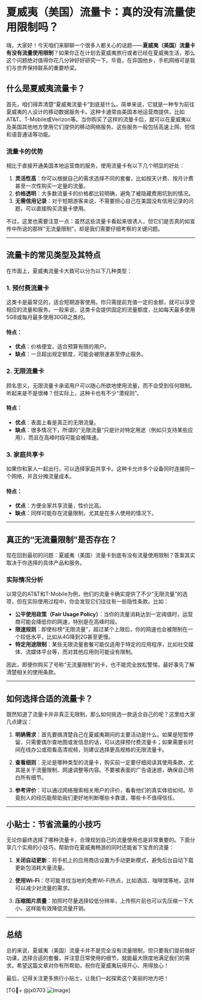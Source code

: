 # 夏威夷（美国）流量卡：真的没有流量使用限制吗？

嗨，大家好！今天咱们来聊聊一个很多人都关心的话题——**夏威夷（美国）流量卡有没有流量使用限制**？如果你正在计划去夏威夷旅行或者已经在夏威夷生活，那么这个问题绝对值得你花几分钟好好研究一下。毕竟，在异国他乡，手机网络可是我们与世界保持联系的重要桥梁。

## 什么是夏威夷流量卡？

首先，咱们得弄清楚“夏威夷流量卡”到底是什么。简单来说，它就是一种专为前往夏威夷的人设计的移动数据服务卡。这种卡通常由美国本地运营商提供，比如AT&T、T-Mobile或Verizon等。当你购买了这样的流量卡后，就可以在夏威夷以及美国其他地方使用它们提供的移动网络服务。这些服务一般包括高速上网、短信和语音通话等功能。

### 流量卡的优势

相比于直接开通美国本地运营商的服务，使用流量卡有以下几个明显的好处：

1. **灵活性高**：你可以根据自己的需求选择不同的套餐，比如按天计费、按月计费甚至一次性购买一定量的流量。
2. **价格透明**：大多数流量卡的价格都比较明确，避免了被隐藏费用坑到的情况。
3. **无需信用记录**：对于短期游客来说，不需要担心自己在美国没有信用记录的问题，可以直接购买流量卡使用。

不过，这里也需要注意一点：虽然这些流量卡看起来很诱人，但它们是否真的如宣传中所说的那样“无流量限制”，却是我们需要仔细考察的关键问题。

---

## 流量卡的常见类型及其特点

在市面上，夏威夷流量卡大致可以分为以下几种类型：

### 1. **预付费流量卡**

这类卡是最常见的，适合短期游客使用。你只需提前充值一定的金额，就可以享受相应的流量和服务。一般来说，这类卡会提供固定的流量额度，比如每天最多使用5GB或每月最多使用30GB之类的。

#### 特点：
- **优点**：价格便宜，适合预算有限的用户。
- **缺点**：一旦超出规定额度，可能会被限速甚至停止服务。

### 2. **无限流量卡**

顾名思义，无限流量卡承诺用户可以随心所欲地使用流量，而不会受到任何限制。听起来是不是很棒？但实际上，这种卡也有不少“潜规则”。

#### 特点：
- **优点**：表面上看是真正的无限流量。
- **缺点**：很多情况下，所谓的“无限流量”只是针对特定用途（例如只支持某些应用），而且在高峰时段可能会被降速。

### 3. **家庭共享卡**

如果你和家人一起出行，可以选择家庭共享卡。这种卡允许多个设备同时连接同一个网络，并且分摊流量成本。

#### 特点：
- **优点**：方便全家共享流量，性价比高。
- **缺点**：同样可能存在流量限制，尤其是在多人使用的情况下。

---

## 真正的“无流量限制”是否存在？

现在回到最初的问题：夏威夷（美国）流量卡到底有没有流量使用限制？答案其实取决于你选择的具体产品和服务。

### 实际情况分析

以常见的AT&T和T-Mobile为例，他们的流量卡确实提供了不少“无限流量”的选项，但在实际使用过程中，你会发现它们往往有一些隐性条款。比如：

- **公平使用政策（Fair Usage Policy）**：当你的流量消耗达到一定阈值时，运营商可能会降低你的网速，特别是在高峰时段。
- **限速规则**：即使标榜“无限流量”，超过某个上限后，你的网速也会被限制在一个较低水平，比如从4G降到2G甚至更慢。
- **特定用途限制**：某些无限流量套餐可能仅适用于特定的应用程序，比如社交媒体、流媒体平台等，而对其他应用则可能设有限制。

因此，即便你购买了号称“无流量限制”的卡，也不能完全放松警惕，最好事先了解清楚相关的使用条款。

---

## 如何选择合适的流量卡？

既然知道了流量卡并非真正无限制，那么如何挑选一款适合自己的呢？这里给大家几点建议：

1. **明确需求**：首先要搞清楚自己在夏威夷期间的主要活动是什么。如果是短暂停留，只需要偶尔查地图或发信息的话，可以选择预付费流量卡；如果需要长时间在线办公或观看高清视频，则建议选择更高规格的无限流量卡。
   
2. **查看细则**：无论是哪种类型的流量卡，购买前一定要仔细阅读其使用条款，尤其是关于流量限制、网速调整等内容。不要被表面的广告语迷惑，确保自己明白所有细节。

3. **参考评价**：可以通过网络搜索相关用户的评价，看看他们的真实体验如何。毕竟别人的经历能帮助我们更好地判断哪些卡靠谱，哪些卡不值得信任。

---

## 小贴士：节省流量的小技巧

无论你最终选择了哪种流量卡，合理规划自己的流量使用也是非常重要的。下面分享几个实用的小技巧，帮助你在夏威夷畅游的同时还能省下宝贵的流量：

1. **关闭自动更新**：将手机上的应用商店设置为手动更新模式，避免后台自动下载更新包消耗大量流量。
   
2. **使用Wi-Fi**：尽可能寻找当地的免费Wi-Fi热点，比如酒店、咖啡馆等地，这样可以减少对流量的需求。
   
3. **压缩图片质量**：拍照时尽量选择较低分辨率，上传照片前也可以先压缩一下大小，这样能有效降低流量开销。

---

## 总结

总的来说，夏威夷（美国）流量卡并不是完全没有流量限制，但只要我们提前做好功课，选择合适的套餐，并注意日常使用的细节，就能最大限度地满足我们的需求。希望这篇文章对你有所帮助，祝你在夏威夷玩得开心、用得放心！

最后，记得关注更多旅行小贴士，让我们一起探索这个美丽的地方吧！

[TG💪+ @jx0703 ![Image](https://github.com/user-attachments/assets/dbca1d08-cadb-493c-b0ec-ad6f7a83f270)]